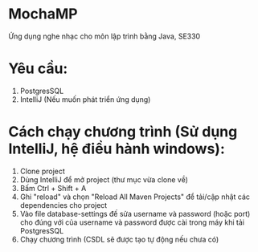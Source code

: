 # MochaMP
Ứng dụng nghe nhạc cho môn lập trình bằng Java, SE330

# Yêu cầu:
1. PostgresSQL
2. IntelliJ (Nếu muốn phát triển ứng dụng)

# Cách chạy chương trình (Sử dụng IntelliJ, hệ điều hành windows):
1. Clone project
2. Dùng IntelliJ để mở project (thư mục vừa clone về)
3. Bấm Ctrl + Shift + A
4. Ghi "reload" và chọn "Reload All Maven Projects" để tải/cập nhật các dependencies cho project
5. Vào file database-settings đế sửa username và password (hoặc port) cho đúng với của username và password được cài trong máy khi tải PostgresSQL
6. Chạy chương trình (CSDL sẽ được tạo tự động nếu chưa có)


